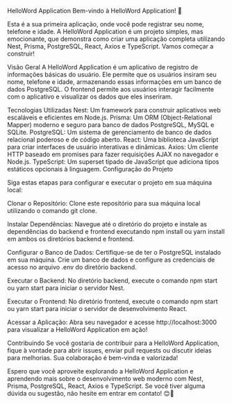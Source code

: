 HelloWord Application
Bem-vindo à HelloWord Application! 🚀


Esta é a sua primeira aplicação, onde você pode registrar seu nome, telefone e idade. A HelloWord Application é um projeto simples, mas emocionante, que demonstra como criar uma aplicação completa utilizando Nest, Prisma, PostgreSQL, React, Axios e TypeScript. Vamos começar a construir!


Visão Geral
A HelloWord Application é um aplicativo de registro de informações básicas do usuário. Ele permite que os usuários insiram seu nome, telefone e idade, armazenando essas informações em um banco de dados PostgreSQL. O frontend permite aos usuários interagir facilmente com o aplicativo e visualizar os dados que eles inseriram.


Tecnologias Utilizadas
Nest: Um framework para construir aplicativos web escaláveis e eficientes em Node.js.
Prisma: Um ORM (Object-Relational Mapper) moderno e seguro para banco de dados PostgreSQL, MySQL e SQLite.
PostgreSQL: Um sistema de gerenciamento de banco de dados relacional poderoso e de código aberto.
React: Uma biblioteca JavaScript para criar interfaces de usuário interativas e dinâmicas.
Axios: Um cliente HTTP baseado em promises para fazer requisições AJAX no navegador e Node.js.
TypeScript: Um superset tipado de JavaScript que adiciona tipos estáticos opcionais à linguagem.
Configuração do Projeto


Siga estas etapas para configurar e executar o projeto em sua máquina local:

Clonar o Repositório: Clone este repositório para sua máquina local utilizando o comando git clone.

Instalar Dependências: Navegue até o diretório do projeto e instale as dependências do backend e frontend executando npm install ou yarn install em ambos os diretórios backend e frontend.

Configurar o Banco de Dados: Certifique-se de ter o PostgreSQL instalado em sua máquina. Crie um banco de dados e configure as credenciais de acesso no arquivo .env do diretório backend.

Executar o Backend: No diretório backend, execute o comando npm start ou yarn start para iniciar o servidor Nest.

Executar o Frontend: No diretório frontend, execute o comando npm start ou yarn start para iniciar o servidor de desenvolvimento React.

Acessar a Aplicação: Abra seu navegador e acesse http://localhost:3000 para visualizar a HelloWord Application em ação!


Contribuindo
Se você gostaria de contribuir para a HelloWord Application, fique à vontade para abrir issues, enviar pull requests ou discutir ideias para melhorias. Sua colaboração é bem-vinda e valorizada!


Espero que você aproveite explorando a HelloWord Application e aprendendo mais sobre o desenvolvimento web moderno com Nest, Prisma, PostgreSQL, React, Axios e TypeScript. Se você tiver alguma dúvida ou sugestão, não hesite em entrar em contato! 😊🌟